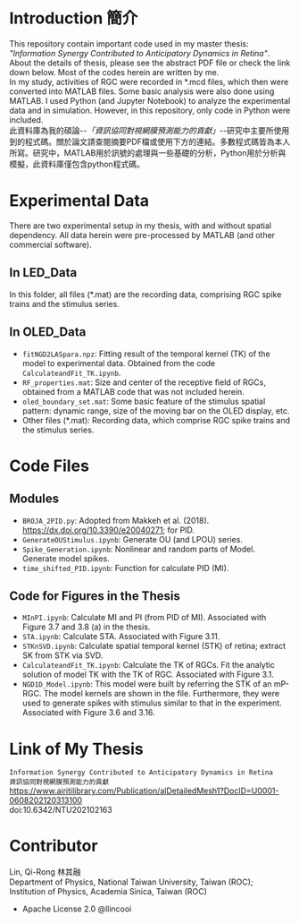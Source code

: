 # Introduction 簡介
This repository contain important code used in my master thesis: *"Information Synergy Contributed to Anticipatory Dynamics in Retina"*. About the details of thesis, please see the abstract PDF file or check the link down below. Most of the codes herein are written by me.<br>
In my study, activities of RGC were recorded in \*.mcd files, which then were converted into MATLAB files. Some basic analysis were also done using MATLAB. I used Python (and Jupyter Notebook) to analyze the experimental data and in simulation. However, in this repository, only code in Python were included.<br>
此資料庫為我的碩論--*「資訊協同對視網膜預測能力的貢獻」*--研究中主要所使用到的程式碼。關於論文請查閱摘要PDF檔或使用下方的連結。多數程式碼皆為本人所寫。研究中，MATLAB用於訊號的處理與一些基礎的分析，Python用於分析與模擬，此資料庫僅包含python程式碼。

# Experimental Data
There are two experimental setup in my thesis, with and without spatial dependency. All data herein were pre-processed by MATLAB (and other commercial software).
## In LED_Data
In this folder, all files (\*.mat) are the recording data, comprising RGC spike trains and the stimulus series.
## In OLED_Data
* `fitNGD2LASpara.npz`: Fitting result of the temporal kernel (TK) of the model to experimental data. Obtained from the code `CalculateandFit_TK.ipynb`.
* `RF_properties.mat`: Size and center of the receptive field of RGCs, obtained from a MATLAB code that was not included herein.
* `oled_boundary_set.mat`: Some basic feature of the stimulus spatial pattern: dynamic range, size of the moving bar on the OLED display, etc.
* Other files (\*.mat): Recording data, which comprise RGC spike trains and the stimulus series.

# Code Files
## Modules
* `BROJA_2PID.py`: Adopted from Makkeh et al. (2018). https://dx.doi.org/10.3390/e20040271; for PID.
* `GenerateOUStimulus.ipynb`: Generate OU (and LPOU) series.
* `Spike_Generation.ipynb`: Nonlinear and random parts of Model. Generate model spikes.
* `time_shifted_PID.ipynb`: Function for calculate PID (MI).
## Code for Figures in the Thesis
* `MInPI.ipynb`: Calculate MI and PI (from PID of MI). Associated with Figure 3.7 and 3.8 (a) in the thesis.
* `STA.ipynb`: Calculate STA. Associated with Figure 3.11.
* `STKnSVD.ipynb`: Calculate spatial temporal kernel (STK) of retina; extract SK from STK via SVD.
* `CalculateandFit_TK.ipynb`: Calculate the TK of RGCs. Fit the analytic solution of model TK with the TK of RGC. Associated with Figure 3.1.
* `NGD1D_Model.ipynb`: This model were built by referring the STK of an mP-RGC. The model kernels are shown in the file. Furthermore, they were used to generate spikes with stimulus similar to that in the experiment. Associated with Figure 3.6 and 3.16.


# Link of My Thesis
`Information Synergy Contributed to Anticipatory Dynamics in Retina` <br>
`資訊協同對視網膜預測能力的貢獻` <br>
https://www.airitilibrary.com/Publication/alDetailedMesh1?DocID=U0001-0608202120313100 <br>
doi:10.6342/NTU202102163

# Contributor
Lin, Qi-Rong 林其融  <br>
Department of Physics, National Taiwan University, Taiwan (ROC); <br>
Institution of Physics, Academia Sinica, Taiwan (ROC)

* Apache License 2.0  @llincooi
